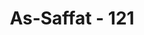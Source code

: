 ---
title: "As-Saffat - 121"
no: 121
arabic_no: ١٢١
ayah: اِنَّا كَذٰلِكَ نَجْزِى الْمُحْسِنِيْنَ
translation: "Demikianlah Kami memberi balasan kepada orang-orang yang berbuat baik."
tafsir: "Dua ayat ini menjelaskan bahwa kenikmatan yang besar tersebut di atas seperti kemenangan atas musuh-musuh, petunjuk-petunjuk Tuhan, kemuliaan-kemuliaan, dan sebagainya adalah berkat amal kebajikan yang mereka lakukan, dan pengorbanan serta penderitaan mereka dalam memperjuangkan penegakan agama tauhid. Jadi begitulah Allah memberikan pembalasan pahala dunia-akhirat atas orang-orang yang berbuat kebaikan untuk kemaslahatan sesama umat manusia.\n\nYang mendorong keduanya mengerjakan amal-amal kebajikan dan bersedia mengalami penderitaan adalah iman yang bersemi dalam dada mereka. Dari landasan iman yang kuat lahirlah perbuatan-perbuatan yang mulia, itulah sebabnya Allah menegaskan bahwa keduanya adalah hamba-hamba Allah yang beriman."
---